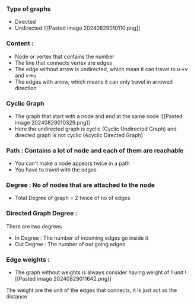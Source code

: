 

### Type of graphs

- Directed 
- Undirected
![[Pasted image 20240829010110.png]]

### Content : 

- Node or vertex that contains the number
- The line that connects vertex are edges 
- The edge without arrow is undirected, which mean it can travel to u->v and v->u
- The edges with arrow, which means it can only travel in arrowed direction

### Cyclic Graph 

- The graph that start with a node and end at the same node
![[Pasted image 20240829010329.png]]
- Here the undirected graph is cyclic (Cyclic Undirected Graph) and directed graph is not cyclic (Acyclic Directed Graph)

### Path : Contains a lot of node and each of them are reachable

- You can't make a node appears twice in a path
- You have to travel with the edges

### Degree : No of nodes that are attached to the node

- Total Degree of graph  = 2 twice of no of edges

### Directed Graph Degree : 
There are two degrees

- In Degree : The number of incoming edges go inside it 
- Out Degree : The number of out going edges

### Edge weights :

- The graph without weights is always consider having weight of 1 unit
![[Pasted image 20240829011642.png]]

The weight are the unit of the edges that connects, it is just act as the distance

	